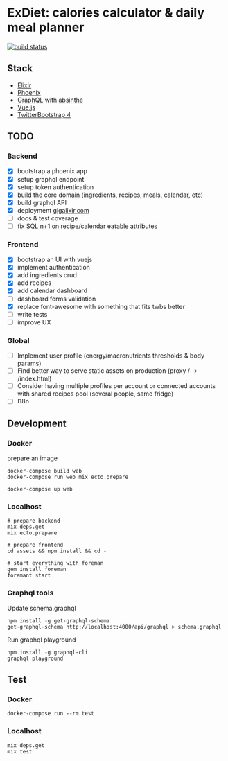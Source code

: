 # ExDiet: calories calculator & daily meal planner
[![build status](https://api.travis-ci.org/mugimaru73/ex_diet.svg?branch=master)](https://travis-ci.org/mugimaru73/ex_diet)

## Stack
* [Elixir](https://elixir-lang.org/)
* [Phoenix](http://phoenixframework.org/)
* [GraphQL](graphql.org) with [absinthe](https://github.com/absinthe-graphql/absinthe)
* [Vue.js](https://vuejs.org/)
* [TwitterBootstrap 4](https://getbootstrap.com/)

## TODO

### Backend
- [x] bootstrap a phoenix app
- [x] setup graphql endpoint
- [x] setup token authentication
- [x] build the core domain (ingredients, recipes, meals, calendar, etc)
- [x] build graphql API
- [x] deployment [gigalixir.com](https://gigalixir.com/)
- [ ] docs & test coverage
- [ ] fix SQL n+1 on recipe/calendar eatable attributes

### Frontend
- [x] bootstrap an UI with vuejs
- [x] implement authentication
- [x] add ingredients crud
- [x] add recipes
- [x] add calendar dashboard
- [ ] dashboard forms validation
- [x] replace font-awesome with something that fits twbs better
- [ ] write tests
- [ ] improve UX

### Global
- [ ] Implement user profile (energy/macronutrients thresholds & body params)
- [ ] Find better way to serve static assets on production (proxy / -> /index.html)
- [ ] Consider having multiple profiles per account or connected accounts with shared recipes pool (several people, same fridge)
- [ ] I18n

## Development

### Docker

prepare an image
```
docker-compose build web
docker-compose run web mix ecto.prepare
```

```
docker-compose up web
```

### Localhost

```
# prepare backend
mix deps.get
mix ecto.prepare

# prepare frontend
cd assets && npm install && cd -

# start everything with foreman
gem install foreman
foremant start
```

### Graphql tools

Update schema.graphql
```
npm install -g get-graphql-schema
get-graphql-schema http://localhost:4000/api/graphql > schema.graphql
```

Run graphql playground
```
npm install -g graphql-cli
graphql playground
```

## Test

### Docker

```
docker-compose run --rm test
```

### Localhost

```
mix deps.get
mix test
```

